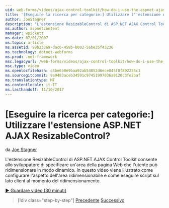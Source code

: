 ```yaml
---
uid: web-forms/videos/ajax-control-toolkit/how-do-i-use-the-aspnet-ajax-resizablecontrol-extender
title: '[Eseguire la ricerca per categorie:] Utilizzare l''estensione ASP.NET AJAX ResizableControl? | Microsoft Docs'
author: JoeStagner
description: "L'estensione ResizableControl di ASP.NET AJAX Control Toolkit consente allo sviluppatore di specificare un'area della pagina Web che l'utente può ridimensionare dinamica..."
ms.author: aspnetcontent
manager: wpickett
ms.date: 07/01/2007
ms.topic: article
ms.assetid: 99b23369-dac6-458b-b002-56be35f43236
ms.technology: dotnet-webforms
ms.prod: .net-framework
msc.legacyurl: /web-forms/videos/ajax-control-toolkit/how-do-i-use-the-aspnet-ajax-resizablecontrol-extender
msc.type: video
ms.openlocfilehash: c4be6b0e9baa92ab54852d6ece045f0f892255c1
ms.sourcegitcommit: 9a9483aceb34591c97451997036a9120c3fe2baf
ms.translationtype: MT
ms.contentlocale: it-IT
ms.lasthandoff: 11/10/2017
---
```

<a name="how-do-i-use-the-aspnet-ajax-resizablecontrol-extender"></a>[Eseguire la ricerca per categorie:] Utilizzare l'estensione ASP.NET AJAX ResizableControl?
====================
da [Joe Stagner](https://github.com/JoeStagner)

L'estensione ResizableControl di ASP.NET AJAX Control Toolkit consente allo sviluppatore di specificare un'area della pagina Web che l'utente può ridimensionare in modo dinamico. In questo video viene illustrato come configurare l'aspetto dell'area ridimensionabile e come eseguire script sul lato client al momento del ridimensionamento.

[&#9654; Guardare video (30 minuti)](https://channel9.msdn.com/Blogs/ASP-NET-Site-Videos/how-do-i-use-the-aspnet-ajax-resizablecontrol-extender)

>[!div class="step-by-step"]
[Precedente](how-do-i-use-the-aspnet-ajax-validatorcallout-extender.md)
[Successivo](how-do-i-use-the-aspnet-ajax-tabs-control.md)
